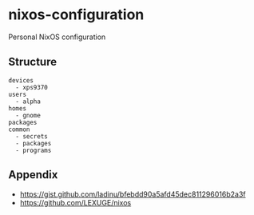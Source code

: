# nixos-configuration

Personal NixOS configuration

## Structure

```
devices
  - xps9370
users
  - alpha
homes
  - gnome
packages
common
  - secrets
  - packages
  - programs
```

## Appendix

- https://gist.github.com/ladinu/bfebdd90a5afd45dec811296016b2a3f
- https://github.com/LEXUGE/nixos
